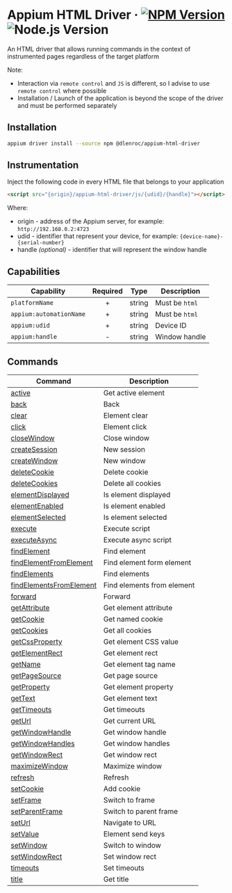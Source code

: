 # Appium HTML Driver · [![NPM Version](https://img.shields.io/npm/v/@dlenroc/appium-html-driver?cacheSeconds=86400)](https://www.npmjs.com/package/@dlenroc/appium-html-driver) ![Node.js Version](https://img.shields.io/node/v/@dlenroc/appium-html-driver)

An HTML driver that allows running commands in the context of instrumented pages regardless of the target platform

Note:

- Interaction via `remote control` and `JS` is different, so I advise to use `remote control` where possible
- Installation / Launch of the application is beyond the scope of the driver and must be performed separately

## Installation

```sh
appium driver install --source npm @dlenroc/appium-html-driver
```

## Instrumentation

Inject the following code in every HTML file that belongs to your application

```html
<script src="{origin}/appium-html-driver/js/{udid}/{handle}"></script>
```

Where:

- origin - address of the Appium server, for example: `http://192.168.0.2:4723`
- udid - identifier that represent your device, for example: `{device-name}-{serial-number}`
- handle _(optional)_ - identifier that will represent the window handle

## Capabilities

| Capability              | Required |  Type  | Description    |
| ----------------------- | :------: | :----: | -------------- |
| `platformName`          |    +     | string | Must be `html` |
| `appium:automationName` |    +     | string | Must be `html` |
| `appium:udid`           |    +     | string | Device ID      |
| `appium:handle`         |    -     | string | Window handle  |

## Commands

| Command                                                       | Description                |
| ------------------------------------------------------------- | -------------------------- |
| [active](src/client/commands/active.ts)                       | Get active element         |
| [back](src/client/commands/back.ts)                           | Back                       |
| [clear](src/client/commands/clear.ts)                         | Element clear              |
| [click](src/client/commands/click.ts)                         | Element click              |
| [closeWindow](src/server/commands/closeWindow.ts)             | Close window               |
| [createSession](src/server/commands/createSession.ts)         | New session                |
| [createWindow](src/server/commands/createWindow.ts)           | New window                 |
| [deleteCookie](src/client/commands/deleteCookie.ts)           | Delete cookie              |
| [deleteCookies](src/client/commands/deleteCookies.ts)         | Delete all cookies         |
| [elementDisplayed](src/client/commands/elementDisplayed.ts)   | Is element displayed       |
| [elementEnabled](src/client/commands/elementEnabled.ts)       | Is element enabled         |
| [elementSelected](src/client/commands/elementSelected.ts)     | Is element selected        |
| [execute](src/client/commands/execute.ts)                     | Execute script             |
| [executeAsync](src/client/commands/executeAsync.ts)           | Execute async script       |
| [findElement](src/client/commands/findElOrEls.ts)             | Find element               |
| [findElementFromElement](src/client/commands/findElOrEls.ts)  | Find element form element  |
| [findElements](src/client/commands/findElOrEls.ts)            | Find elements              |
| [findElementsFromElement](src/client/commands/findElOrEls.ts) | Find elements from element |
| [forward](src/client/commands/forward.ts)                     | Forward                    |
| [getAttribute](src/client/commands/getAttribute.ts)           | Get element attribute      |
| [getCookie](src/client/commands/getCookie.ts)                 | Get named cookie           |
| [getCookies](src/client/commands/getCookies.ts)               | Get all cookies            |
| [getCssProperty](src/client/commands/getCssProperty.ts)       | Get element CSS value      |
| [getElementRect](src/client/commands/getElementRect.ts)       | Get element rect           |
| [getName](src/client/commands/getName.ts)                     | Get element tag name       |
| [getPageSource](src/client/commands/getPageSource.ts)         | Get page source            |
| [getProperty](src/client/commands/getProperty.ts)             | Get element property       |
| [getText](src/client/commands/getText.ts)                     | Get element text           |
| [getTimeouts](src/server/commands/getTimeouts.ts)             | Get timeouts               |
| [getUrl](src/client/commands/getUrl.ts)                       | Get current URL            |
| [getWindowHandle](src/server/commands/getWindowHandle.ts)     | Get window handle          |
| [getWindowHandles](src/server/commands/getWindowHandles.ts)   | Get window handles         |
| [getWindowRect](src/client/commands/getWindowRect.ts)         | Get window rect            |
| [maximizeWindow](src/client/commands/maximizeWindow.ts)       | Maximize window            |
| [refresh](src/client/commands/refresh.ts)                     | Refresh                    |
| [setCookie](src/client/commands/setCookie.ts)                 | Add cookie                 |
| [setFrame](src/client/commands/setFrame.ts)                   | Switch to frame            |
| [setParentFrame](src/client/commands/setParentFrame.ts)       | Switch to parent frame     |
| [setUrl](src/client/commands/setUrl.ts)                       | Navigate to URL            |
| [setValue](src/client/commands/setValue.ts)                   | Element send keys          |
| [setWindow](src/server/commands/setWindow.ts)                 | Switch to window           |
| [setWindowRect](src/client/commands/setWindowRect.ts)         | Set window rect            |
| [timeouts](src/server/commands/timeouts.ts)                   | Set timeouts               |
| [title](src/client/commands/title.ts)                         | Get title                  |
